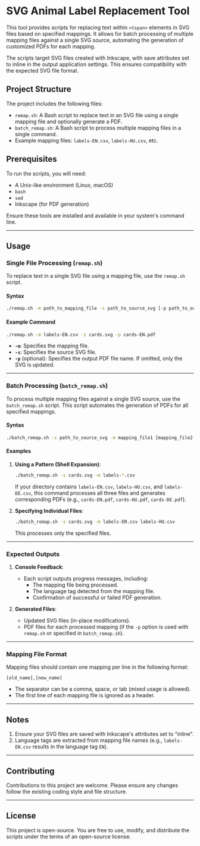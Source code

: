 # SVG Animal Label Replacement Tool

This tool provides scripts for replacing text within `<tspan>` elements in SVG files based on specified mappings. It allows for batch processing of multiple mapping files against a single SVG source, automating the generation of customized PDFs for each mapping.

The scripts target SVG files created with Inkscape, with save attributes set to inline in the output application settings. This ensures compatibility with the expected SVG file format.

## Project Structure

The project includes the following files:

- `remap.sh`: A Bash script to replace text in an SVG file using a single mapping file and optionally generate a PDF.
- `batch_remap.sh`: A Bash script to process multiple mapping files in a single command.
- Example mapping files: `labels-EN.csv`, `labels-HU.csv`, etc.

## Prerequisites

To run the scripts, you will need:

- A Unix-like environment (Linux, macOS)
- `bash`
- `sed`
- Inkscape (for PDF generation)

Ensure these tools are installed and available in your system's command line.

---

## Usage

### Single File Processing (`remap.sh`)

To replace text in a single SVG file using a mapping file, use the `remap.sh` script.

#### Syntax

```bash
./remap.sh -m path_to_mapping_file -s path_to_source_svg [-p path_to_output_pdf]
```

#### Example Command

```bash
./remap.sh -m labels-EN.csv -s cards.svg -p cards-EN.pdf
```

- **`-m`**: Specifies the mapping file.
- **`-s`**: Specifies the source SVG file.
- **`-p`** (optional): Specifies the output PDF file name. If omitted, only the SVG is updated.

---

### Batch Processing (`batch_remap.sh`)

To process multiple mapping files against a single SVG source, use the `batch_remap.sh` script. This script automates the generation of PDFs for all specified mappings.

#### Syntax

```bash
./batch_remap.sh -s path_to_source_svg -m mapping_file1 [mapping_file2 ...]
```

#### Examples

1. **Using a Pattern (Shell Expansion)**:

   ```bash
   ./batch_remap.sh -s cards.svg -m labels-*.csv
   ```

   If your directory contains `labels-EN.csv`, `labels-HU.csv`, and `labels-DE.csv`, this command processes all three files and generates corresponding PDFs (e.g., `cards-EN.pdf`, `cards-HU.pdf`, `cards-DE.pdf`).

2. **Specifying Individual Files**:

   ```bash
   ./batch_remap.sh -s cards.svg -m labels-EN.csv labels-HU.csv
   ```

   This processes only the specified files.

---

### Expected Outputs

1. **Console Feedback**:
   - Each script outputs progress messages, including:
     - The mapping file being processed.
     - The language tag detected from the mapping file.
     - Confirmation of successful or failed PDF generation.

2. **Generated Files**:
   - Updated SVG files (in-place modifications).
   - PDF files for each processed mapping (if the `-p` option is used with `remap.sh` or specified in `batch_remap.sh`).

---

### Mapping File Format

Mapping files should contain one mapping per line in the following format:

```csv
[old_name],[new_name]
```

- The separator can be a comma, space, or tab (mixed usage is allowed).
- The first line of each mapping file is ignored as a header.

---

## Notes

1. Ensure your SVG files are saved with Inkscape's attributes set to "inline".
2. Language tags are extracted from mapping file names (e.g., `labels-EN.csv` results in the language tag `EN`).

---

## Contributing

Contributions to this project are welcome. Please ensure any changes follow the existing coding style and file structure.

---

## License

This project is open-source. You are free to use, modify, and distribute the scripts under the terms of an open-source license.


